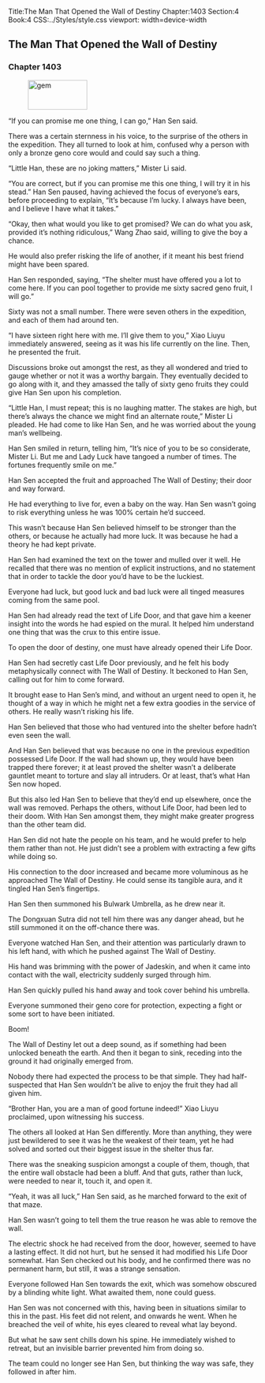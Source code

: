 Title:The Man That Opened the Wall of Destiny 
Chapter:1403 
Section:4 
Book:4 
CSS:../Styles/style.css 
viewport: width=device-width
  
## The Man That Opened the Wall of Destiny
### Chapter 1403 
<figure>
	<img src="../Images/gem.gif" alt="gem" id="gem" width="120" height="60" />
</figure>
  

  
  “If you can promise me one thing, I can go,” Han Sen said.

There was a certain sternness in his voice, to the surprise of the others in the expedition. They all turned to look at him, confused why a person with only a bronze geno core would and could say such a thing.

“Little Han, these are no joking matters,” Mister Li said.

“You are correct, but if you can promise me this one thing, I will try it in his stead.” Han Sen paused, having achieved the focus of everyone’s ears, before proceeding to explain, “It’s because I’m lucky. I always have been, and I believe I have what it takes.”

“Okay, then what would you like to get promised? We can do what you ask, provided it’s nothing ridiculous,” Wang Zhao said, willing to give the boy a chance.

He would also prefer risking the life of another, if it meant his best friend might have been spared.

Han Sen responded, saying, “The shelter must have offered you a lot to come here. If you can pool together to provide me sixty sacred geno fruit, I will go.”

Sixty was not a small number. There were seven others in the expedition, and each of them had around ten.

“I have sixteen right here with me. I’ll give them to you,” Xiao Liuyu immediately answered, seeing as it was his life currently on the line. Then, he presented the fruit.

Discussions broke out amongst the rest, as they all wondered and tried to gauge whether or not it was a worthy bargain. They eventually decided to go along with it, and they amassed the tally of sixty geno fruits they could give Han Sen upon his completion.

“Little Han, I must repeat; this is no laughing matter. The stakes are high, but there’s always the chance we might find an alternate route,” Mister Li pleaded. He had come to like Han Sen, and he was worried about the young man’s wellbeing.

Han Sen smiled in return, telling him, “It’s nice of you to be so considerate, Mister Li. But me and Lady Luck have tangoed a number of times. The fortunes frequently smile on me.”

Han Sen accepted the fruit and approached The Wall of Destiny; their door and way forward.

He had everything to live for, even a baby on the way. Han Sen wasn’t going to risk everything unless he was 100% certain he’d succeed.

This wasn’t because Han Sen believed himself to be stronger than the others, or because he actually had more luck. It was because he had a theory he had kept private.

Han Sen had examined the text on the tower and mulled over it well. He recalled that there was no mention of explicit instructions, and no statement that in order to tackle the door you’d have to be the luckiest.

Everyone had luck, but good luck and bad luck were all tinged measures coming from the same pool.

Han Sen had already read the text of Life Door, and that gave him a keener insight into the words he had espied on the mural. It helped him understand one thing that was the crux to this entire issue.

To open the door of destiny, one must have already opened their Life Door.

Han Sen had secretly cast Life Door previously, and he felt his body metaphysically connect with The Wall of Destiny. It beckoned to Han Sen, calling out for him to come forward.

It brought ease to Han Sen’s mind, and without an urgent need to open it, he thought of a way in which he might net a few extra goodies in the service of others. He really wasn’t risking his life.

Han Sen believed that those who had ventured into the shelter before hadn’t even seen the wall.

And Han Sen believed that was because no one in the previous expedition possessed Life Door. If the wall had shown up, they would have been trapped there forever; it at least proved the shelter wasn’t a deliberate gauntlet meant to torture and slay all intruders. Or at least, that’s what Han Sen now hoped.

But this also led Han Sen to believe that they’d end up elsewhere, once the wall was removed. Perhaps the others, without Life Door, had been led to their doom. With Han Sen amongst them, they might make greater progress than the other team did.

Han Sen did not hate the people on his team, and he would prefer to help them rather than not. He just didn’t see a problem with extracting a few gifts while doing so.

His connection to the door increased and became more voluminous as he approached The Wall of Destiny. He could sense its tangible aura, and it tingled Han Sen’s fingertips.

Han Sen then summoned his Bulwark Umbrella, as he drew near it.

The Dongxuan Sutra did not tell him there was any danger ahead, but he still summoned it on the off-chance there was.

Everyone watched Han Sen, and their attention was particularly drawn to his left hand, with which he pushed against The Wall of Destiny.

His hand was brimming with the power of Jadeskin, and when it came into contact with the wall, electricity suddenly surged through him.

Han Sen quickly pulled his hand away and took cover behind his umbrella.

Everyone summoned their geno core for protection, expecting a fight or some sort to have been initiated.

Boom!

The Wall of Destiny let out a deep sound, as if something had been unlocked beneath the earth. And then it began to sink, receding into the ground it had originally emerged from.

Nobody there had expected the process to be that simple. They had half-suspected that Han Sen wouldn’t be alive to enjoy the fruit they had all given him.

“Brother Han, you are a man of good fortune indeed!” Xiao Liuyu proclaimed, upon witnessing his success.

The others all looked at Han Sen differently. More than anything, they were just bewildered to see it was he the weakest of their team, yet he had solved and sorted out their biggest issue in the shelter thus far.

There was the sneaking suspicion amongst a couple of them, though, that the entire wall obstacle had been a bluff. And that guts, rather than luck, were needed to near it, touch it, and open it.

“Yeah, it was all luck,” Han Sen said, as he marched forward to the exit of that maze.

Han Sen wasn’t going to tell them the true reason he was able to remove the wall.

The electric shock he had received from the door, however, seemed to have a lasting effect. It did not hurt, but he sensed it had modified his Life Door somewhat. Han Sen checked out his body, and he confirmed there was no permanent harm, but still, it was a strange sensation.

Everyone followed Han Sen towards the exit, which was somehow obscured by a blinding white light. What awaited them, none could guess.

Han Sen was not concerned with this, having been in situations similar to this in the past. His feet did not relent, and onwards he went. When he breached the veil of white, his eyes cleared to reveal what lay beyond.

But what he saw sent chills down his spine. He immediately wished to retreat, but an invisible barrier prevented him from doing so.

The team could no longer see Han Sen, but thinking the way was safe, they followed in after him.
